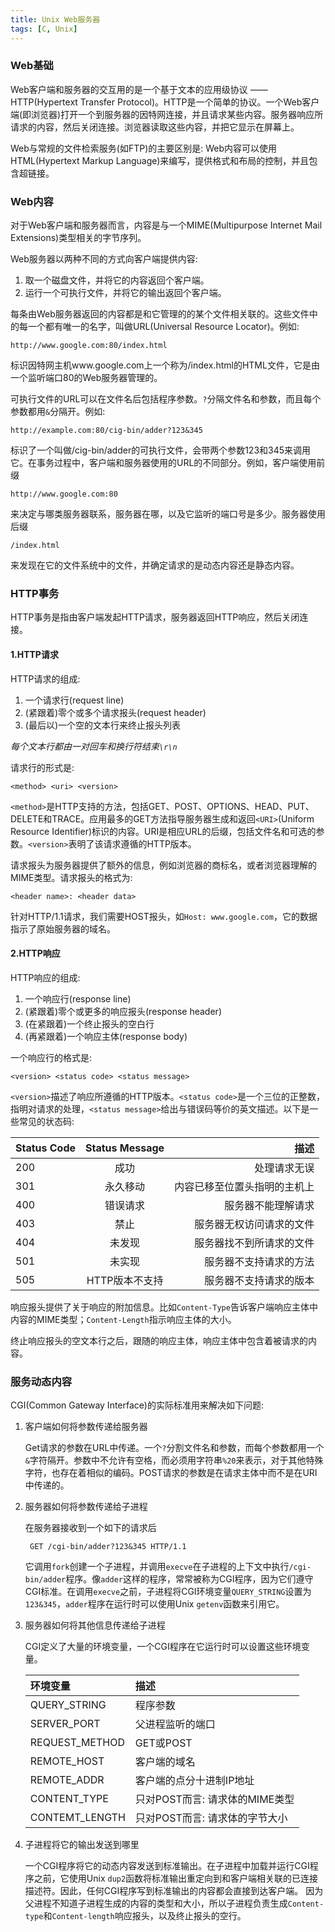 ```yaml
---
title: Unix Web服务器
tags: [C, Unix]
---
```


### Web基础

Web客户端和服务器的交互用的是一个基于文本的应用级协议 —— HTTP(Hypertext Transfer Protocol)。HTTP是一个简单的协议。一个Web客户端(即浏览器)打开一个到服务器的因特网连接，并且请求某些内容。服务器响应所请求的内容，然后关闭连接。浏览器读取这些内容，并把它显示在屏幕上。

Web与常规的文件检索服务(如FTP)的主要区别是: Web内容可以使用HTML(Hypertext Markup Language)来编写，提供格式和布局的控制，并且包含超链接。

### Web内容

对于Web客户端和服务器而言，内容是与一个MIME(Multipurpose Internet Mail Extensions)类型相关的字节序列。

Web服务器以两种不同的方式向客户端提供内容:

1. 取一个磁盘文件，并将它的内容返回个客户端。
2. 运行一个可执行文件，并将它的输出返回个客户端。

每条由Web服务器返回的内容都是和它管理的的某个文件相关联的。这些文件中的每一个都有唯一的名字，叫做URL(Universal Resource Locator)。例如:

    http://www.google.com:80/index.html

标识因特网主机www.google.com上一个称为/index.html的HTML文件，它是由一个监听端口80的Web服务器管理的。

可执行文件的URL可以在文件名后包括程序参数。`?`分隔文件名和参数，而且每个参数都用`&`分隔开。例如:

    http://example.com:80/cig-bin/adder?123&345

标识了一个叫做/cig-bin/adder的可执行文件，会带两个参数123和345来调用它。在事务过程中，客户端和服务器使用的URL的不同部分。例如，客户端使用前缀

    http://www.google.com:80

来决定与哪类服务器联系，服务器在哪，以及它监听的端口号是多少。服务器使用后缀

    /index.html

来发现在它的文件系统中的文件，并确定请求的是动态内容还是静态内容。

### HTTP事务

HTTP事务是指由客户端发起HTTP请求，服务器返回HTTP响应，然后关闭连接。

#### 1.HTTP请求

HTTP请求的组成:

1. 一个请求行(request line)
2. (紧跟着)零个或多个请求报头(request header)
3. (最后以)一个空的文本行来终止报头列表

*每个文本行都由一对回车和换行符结束`\r\n`*

请求行的形式是:

    <method> <uri> <version>

`<method>`是HTTP支持的方法，包括GET、POST、OPTIONS、HEAD、PUT、DELETE和TRACE。应用最多的GET方法指导服务器生成和返回`<URI>`(Uniform Resource Identifier)标识的内容。URI是相应URL的后缀，包括文件名和可选的参数。`<version>`表明了该请求遵循的HTTP版本。

请求报头为服务器提供了额外的信息，例如浏览器的商标名，或者浏览器理解的MIME类型。请求报头的格式为:

    <header name>: <header data>

针对HTTP/1.1请求，我们需要HOST报头，如`Host: www.google.com`，它的数据指示了原始服务器的域名。

#### 2.HTTP响应

HTTP响应的组成:

1. 一个响应行(response line)
2. (紧跟着)零个或更多的响应报头(response header)
4. (在紧跟着)一个终止报头的空白行
5. (再紧跟着)一个响应主体(response body)

一个响应行的格式是:

    <version> <status code> <status message>

`<version>`描述了响应所遵循的HTTP版本。`<status code>`是一个三位的正整数，指明对请求的处理，`<status message>`给出与错误码等价的英文描述。以下是一些常见的状态码:

|Status Code |Status Message | 描述                       |
|:-----------|:-------------:|---------------------------:|
|200         |成功           |处理请求无误                |
|301         |永久移动       |内容已移至位置头指明的主机上|
|400         |错误请求       |服务器不能理解请求          |
|403         |禁止           |服务器无权访问请求的文件    |
|404         |未发现         |服务器找不到所请求的文件    |
|501         |未实现         |服务器不支持请求的方法      |
|505         |HTTP版本不支持 |服务器不支持请求的版本      |

响应报头提供了关于响应的附加信息。比如`Content-Type`告诉客户端响应主体中内容的MIME类型；`Content-Length`指示响应主体的大小。

终止响应报头的空文本行之后，跟随的响应主体，响应主体中包含着被请求的内容。

### 服务动态内容

CGI(Common Gateway Interface)的实际标准用来解决如下问题:

1. 客户端如何将参数传递给服务器

    Get请求的参数在URL中传递。一个`?`分割文件名和参数，而每个参数都用一个`&`字符隔开。参数中不允许有空格，而必须用字符串`%20`来表示，对于其他特殊字符，也存在着相似的编码。POST请求的参数是在请求主体中而不是在URI中传递的。

2. 服务器如何将参数传递给子进程

    在服务器接收到一个如下的请求后
        
        GET /cgi-bin/adder?123&345 HTTP/1.1
     
    它调用`fork`创建一个子进程，并调用`execve`在子进程的上下文中执行`/cgi-bin/adder`程序。像`adder`这样的程序，常常被称为CGI程序，因为它们遵守CGI标准。在调用`execve`之前，子进程将CGI环境变量`QUERY_STRING`设置为`123&345`，`adder`程序在运行时可以使用Unix `getenv`函数来引用它。

3. 服务器如何将其他信息传递给子进程

    CGI定义了大量的环境变量，一个CGI程序在它运行时可以设置这些环境变量。

    |环境变量       |描述                           |
    |:--------------|:------------------------------|
    |QUERY_STRING   |程序参数                       |
    |SERVER_PORT    |父进程监听的端口               |
    |REQUEST_METHOD |GET或POST                      |
    |REMOTE_HOST    |客户端的域名                   |
    |REMOTE_ADDR    |客户端的点分十进制IP地址       |
    |CONTENT_TYPE   |只对POST而言: 请求体的MIME类型 |
    |CONTEMT_LENGTH |只对POST而言: 请求体的字节大小 |

4. 子进程将它的输出发送到哪里

    一个CGI程序将它的动态内容发送到标准输出。在子进程中加载并运行CGI程序之前，它使用Unix `dup2`函数将标准输出重定向到和客户端相关联的已连接描述符。因此，任何CGI程序写到标准输出的内容都会直接到达客户端。
    因为父进程不知道子进程生成的内容的类型和大小，所以子进程负责生成`Content-type`和`Content-length`响应报头，以及终止报头的空行。

